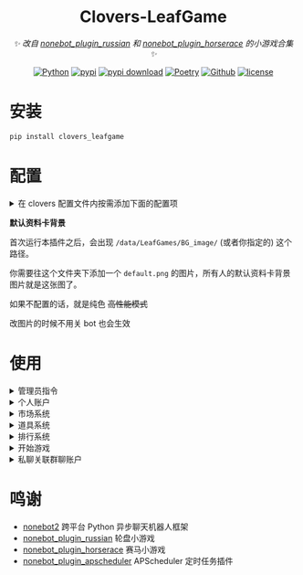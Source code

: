 <!-- markdownlint-disable MD031 MD033 MD036 MD041 -->
<div align="center">

# Clovers-LeafGame

_✨ 改自 [nonebot_plugin_russian](https://github.com/HibiKier/nonebot_plugin_russian) 和 [nonebot_plugin_horserace](https://github.com/shinianj/nonebot_plugin_horserace) 的小游戏合集 ✨_

[![Python](https://img.shields.io/badge/Python-3.12+-blue.svg)](https://www.python.org/)
[![pypi](https://img.shields.io/pypi/v/clovers_leafgame.svg)](https://pypi.python.org/pypi/clovers_leafgame)
[![pypi download](https://img.shields.io/pypi/dm/clovers_leafgame)](https://pypi.python.org/pypi/clovers_leafgame)
[![Poetry](https://img.shields.io/endpoint?url=https://python-poetry.org/badge/v0.json)](https://python-poetry.org/)
[![Github](https://img.shields.io/badge/GitHub-Clovers-00CC33?logo=github)](https://github.com/clovers-project/clovers)
[![license](https://img.shields.io/github/license/clovers-project/clovers-leafgame.svg)](./LICENSE)

</div>

# 安装

```bash
pip install clovers_leafgame
```

# 配置

<details>

<summary>在 clovers 配置文件内按需添加下面的配置项</summary>

```toml
[clovers_leafgame]
# 主路径
main_path = "D:\\linbot\\LiteGames"
# 默认显示字体
fontname = "simsun"
# 默认备用字体
fallback_fonts = [ "Arial", "Tahoma", "Microsoft YaHei", "Segoe UI", "Segoe UI Emoji", "Segoe UI Symbol", "Helvetica Neue", "PingFang SC", "Hiragino Sans GB", "Source Han Sans SC", "Noto Sans SC", "Noto Sans CJK JP", "WenQuanYi Micro Hei", "Apple Color Emoji", "Noto Color Emoji",]

["clovers_leafgame.modules.account"]
# 每日签到的范围
sign_gold = [ 200, 500,]
# 标记字符串（不要动）
clovers_marking = "ＬＵＣＫＹ ＣＬＯＶＥＲ"
revolution_marking = " ＣＡＰＩＴＡＬＩＳＴ "
debug_marking = "  ＯＦＦＩＣＩＡＬ  "

["clovers_leafgame.modules.game"]
# 超时时间
timeout = 60
# 默认赌注
default_bet = 200

["clovers_leafgame.modules.game.horse_race"]
# 玩家人数范围
range_of_player_numbers = [ 2, 8,]
# 跑道长度
setting_track_length = 30
# 随机位置事件，能够随机到的跑道范围
random_move_range = [ 0, 0.8,]
# 每回合基础移动范围
base_move_range = [ 1, 3,]
# 事件概率
event_randvalue = 450

["clovers_leafgame.modules.market"]
# 重置冷却时间，设置为0禁用发起重置
revolt_cd = 28800
# 重置的基尼系数
revolt_gini = 0.68
# 重置签到的范围
revolt_gold = [ 1000, 2000,]
# 注册公司金币数
company_public_gold = 20000

["clovers_leafgame.modules.prop"]
# 抽卡所需金币
gacha_gold = 50
# 礼包金币范围
packet_gold = [ 200, 2000,]
# 幸运硬币赌注范围
luckey_coin = [ 2000, 100000,]
```

</details>

**默认资料卡背景**

首次运行本插件之后，会出现 `/data/LeafGames/BG_image/` (或者你指定的) 这个路径。

你需要往这个文件夹下添加一个 `default.png` 的图片，所有人的默认资料卡背景图片就是这张图了。

如果不配置的话，就是纯色 ~~高性能模式~~

改图片的时候不用关 bot 也会生效

# 使用

<details>
  
<summary>管理员指令</summary>

`获取 【道具名】 【数量】`

获取相应数量的道具

`冻结资产@someone`

查封 at 的群友的全部资产。

由于游戏市场机制过于简单导致运营时间长了以后会出现金币数量离谱的玩家

如果金币持有量过于离谱，可以使用`冻结资产`查封。

`继承群账户 【被继承群】 -> 【继承群】`

把群被继承群全部的资产转移到继承群

`数据验证`

修复存档数据

`保存数据`

在关 bot 前需要保存数据，不然会回档到上次自动保存的时间点

`刷新每日`

刷新每日签到，补贴，金币转移上限，所有人时效道具的剩余时间-1

`数据备份`

备份游戏数据文件

`刷新市场`

刷新一次市场波动模拟

</details>

<details>
  
<summary>个人账户</summary>

`设置背景 【图片】 【蒙版类型】`

两个参数都是可选参数。

蒙版类型：默认，高斯模糊，透明，html 颜色代码（支持透明度）

设置我的资料卡显示的背景图片和蒙版类型。

`删除背景`

将资料卡显示的背景图片设置为默认

`金币签到`

玩家每日可签到一次，每日 0 点刷新。

`发红包 【金额】 @someone`

给 at 的用户发金币

`送道具 【道具名】 【道具数量】 @someone`

给 at 的用户送指定数量的道具（可以不填道具数量，默认为 1）。可以送路灯挂件牌，道具名：路灯挂件标记。

`【道具名】查询`

查看自己的道具数量，如`金币查询`，`钻石查询`

`我的资料卡`

查看个人账户详细资料

`我的道具【详情】`

参数可选。

查看自己的道具列表

`股票查询`

查看自己的股票以及报价

`群金库查看`

查看本群公有道具和股票。

`群金库存 【道具名或股票名】 【数量】`

向群金库里面存入相应数量的道具或股票。

`群金库取 【道具名或股票名】 【数量】`

从群金库里面取出相应数量的道具或股票，需要管理员以上权限。

`群资料卡`

查看本群的详细信息

</details>

<details>

<summary>市场系统</summary>

`发起重置`

按比例清空前十名的金币，第一名进入路灯挂件榜。公司等级+1。

`重置签到`

每次重置后可领取一次，当群内的基尼系数大于设定值可发起重置，重置后可进行一次重置签到。

每日刷新有几率刷新重置签到。

`金币转移 【公司名】 【金额】`

跨群转移金币到目标账户，如果金额为负数则是从目标账户跨群转移金币到本群账户

`金币转入 【金额】`

从个人账户向本群转入金币，如果金额为负数则是从本群向个人账户转入金币

个人账户的金币为标准金币，汇率等于 1 级公司金币

`市场注册 【公司名】 @bot`

权限：[群主，管理员，超管]

当本群符合市场注册条件时，可以使用此指令把此群号注册到市场。

`公司重命名 【公司名】 @bot`

权限：[群主，管理员，超管]

修改本公司在市场上的注册名称

`市场信息 公司名`

查看指定公司的详细信息

`市场信息`

查看市场上所有公司的简略信息

`购买 【公司名】 【数量】 【最高单价】`

<details>

<summary>购买指定公司的股票</summary>

公司名和数量必须指定。

购买公司的股票时你的金币会同时补充为公司的资产。

所以大量`购买`某公司股票会使该公司股价明显上涨。同样，大量`结算`某公司股票会使该公司股价明显下跌。

`最高单价`为购买时限制的最高单价

例：

假如文文日报社 10 金币 1 股。

发送指令 `购买 文文日报社 2000` 购买 2000 股该公司股票。

假设购买之后，文文日报社上涨到 15 金币 1 股。

如果发送指令 `购买 文文日报社 2000 12`

那么购买的股票数可能会小于 2000 股，因为`最高单价`参数在 文文日报社 股价为 12 金币时停止继续购买。

</details>

`出售 【公司名】 【数量】 【报价】`

<details>

<summary>结算指定公司的股票</summary>

公司名和数量必须指定。

结算公司的股票时公司的金币会同时减少。

所以大量`结算`某公司股票会使该公司股价明显下跌。

当指定报价时，如果当前市场报价高于指定报价才会出售。

不指定报价时，下次市场刷新会按照自动价格全部出售

</details>

</details>

<details>
  
<summary>道具系统</summary>

`@bot【N】连抽卡` `@bot【N】连`

抽取指定数量的道具，在私聊抽卡不用 at。

`使用道具 【道具名】 【数量】 【其他参数】`

只有道具名是必选参数，数量默认为 1

部分道具可使用，可以用此指令使用道具。

如果在数量位置的参数不可格式化为数字，数量会被指定为 1，在数量位置的参数会进入其他参数。

道具有全局道具，群内道具，永久道具，时效道具。

[道具效果](https://github.com/KarisAya/clovers_leafgame/blob/master/clovers_leafgame/modules/prop/props_library.json)

**临时维护凭证**

_使用 exec 执行代码字符串_

**空气礼包**

_每种空气各获得一个_

**随机红包**

_打开后可以获得随机金币。_

**重开券**

_重置自己的本群账户_

**幸运硬币**

_需要数量参数，有 50%的概率获得金币，50%的概率失去金币。_

**超级幸运硬币**

_有 50%的概率金币翻倍，50%的概率金币清零。没有上限_

**道具兑换券**

_群内道具,永久道具_

_兑换任意一个非特殊道具，使用此道具不需要持有本道具。_

_使用道具时，优先扣除道具库存，超出库存的数量用金币补充，每个 50 次抽卡所需金币。_

_需要指定其它参数为道具名_

_使用方法：_

_`使用道具 道具兑换券 超级幸运硬币` 兑换一个超级幸运硬币_

_`使用道具 道具兑换券 10 超级幸运硬币` 兑换 10 个超级幸运硬币_

**绯红迷雾之书**

_把你的个人数据回溯到到任意时间节点。可回溯的时间节点有多少取决于服务器备份设置_

**恶魔轮盘**

_名下所有账户的金币与股票净值翻 10 倍，或清空。_

</details>

<details>
  
<summary>排行系统</summary>

`【道具名或排名标题】排行`

查看本群玩家在本群持有道具的数量（或排名数据）排行

如 `金币排行` 查看本群金币数排行

`【道具名或排名标题】总排行`

查看所有玩家的全部账户的道具总数量（或排名数据）排行

如果指定的道具名是群内道具，那么计算总数时会计算道具所在群汇率

**排名标题**

`胜场`,`连胜`,`败场`,`连败`,`路灯挂件`

</details>

<details>

<summary>开始游戏</summary>

游戏可以使用道具作为赌注！

注：同一时间群内只能有一场对决

所有游戏都可以通过下方的指令发起

`发起游戏指令 【下注道具】 【下注数量】 【其它参数】@someone`

发起游戏指令的所有参数都可忽略

`下注道具` 默认为金币

`下注数量` 默认为 0

`其它参数` 默认为空。如果想要给其它参数传入一个可以被格式化为数字的字符串，那么必须要有下注数量。

`at` 指定接受挑战对象

游戏对局可以使用如下指令处理

`接受挑战`

`拒绝挑战`

`认输`

`超时结算` （60 秒）

`游戏重置` （需要游戏对局超时）

**发起游戏指令**

<details>

<summary>俄罗斯轮盘</summary>

**发起**

`俄罗斯轮盘`

其它参数为装弹数

**进行**

`开枪 【N】`

**规则**

通过 装弹 来对其他人发起决斗，轮流开枪，直到运气不好的人先去世。

</details>

<details>

<summary>掷骰子</summary>

**发起**

`掷骰子`

**进行**

`开数`

**规则**

通过 掷骰子 来对其他人发起决斗，先手事先展示自己的组合。

后手可选择认输或继续开数，如后手开数则赌注翻倍。

先比组合，再比点数。

组合：满（5 个相同） > 串（4 个相同） > 条（3 个相同） > 两对（2 组 2 个相同） > 对（2 个相同） > 散（全不相同）

</details>

<details>

<summary>扑克对战</summary>

**发起**

`扑克对战`

**进行**

`出牌 1/2/3`

**规则**

通过 扑克对战 来对其他人对战，打出自己的手牌。当对方的血量小于 1 或者在自己回合出牌前血量>40 即可获胜。

牌库有两副共 104 张牌，当牌库没有牌了就以目前血量结算，结束游戏。

先手初始点数：HP 20 SP 0 DEF 0

后手初始点数：HP 25 SP 2 DEF 0

每回合抽三张牌，打出其中的一张作为行动牌，弃掉剩余手牌。**特别注意：防御牌作为行动牌是攻击**

之后对方摇一个 20 面骰子，如果点数小于对方 SP 则从牌库翻出一张牌作为技能牌打出，按照技能牌点数扣除对方 SP 点。

| 花色 | 描述 | 行动牌效果 | 技能牌效果 |
| ---- | ---- | ---------- | ---------- |
| 黑桃 | 防御 | 打出攻击   | 增加 DEF   |
| 红桃 | 生命 | 恢复 HP    | 恢复 HP    |
| 梅花 | 技能 | 主动技能   | 增加 SP    |
| 方片 | 攻击 | 打出攻击   | 打出反击   |

主动技能：摇一个 20 面骰子，如果点数小于自身 SP 则把剩余两张手牌作为技能牌全部打出，按照技能牌点数扣除自身 SP 点

ACE 技能：摇一个 6 面骰子，把打出的 ACE 牌点替换成摇出的点数，再把三张手牌全部作为技能牌打出，按照技能牌点数扣除自身 SP 点

</details>

<details>

<summary>同花顺</summary>

**发起**

`同花顺` `梭哈`

其它参数为等级 1-5，默认为 1，和手牌的大小相关。

**进行**

`看牌`

在开牌前可以确认自己的手牌。可私聊看牌（需要添加 bot 好友）

`开牌`

**规则**

通过 同花顺 来对其他人对战，先手看牌开牌，后手看牌开牌，直到一方认输或点数大的获胜。

组合：同花顺 > 四条 > 葫芦 > 同花 > 顺子 > 三条 > 两对 > 一对 > 散牌

花色：黑桃 > 红桃 > 梅花 > 方片

</details>

<details>

<summary>21点</summary>

**发起**

`21点`

对战双方需要添加 bot 好友

**进行**

`抽牌`

抽一张牌

`停牌`

停止抽牌

`双倍下注`

抽一张牌并停牌，赌注翻倍。

**规则**

通过 21 点 来对其他人对战，手牌点数大的获胜。

游戏中点数超过 21 会直接失败。

</details>

<details>

<summary>西部对战</summary>

**发起**

`西部对战 金额 at`

对战双方需要添加 bot 好友

**进行（私聊 bot）**

`装弹` `开枪` `闪避` `闪枪` `预判开枪`

**规则**

双方私聊 bot 本轮的行动

双方初始 1 发子弹，装弹上限为 6 发子弹（6 发可以继续装弹，但是子弹数不会再增加了）。

如果双方同时`开枪`，那么子弹会发生碰撞。本轮平局

`装弹` 在 **初始位置** 行动，剩余子弹数+1。会被 `开枪` `闪枪` 击杀

`闪避` 去 **闪避位置** ，不会消耗子弹。会被 `预判开枪` 击杀

`开枪` 在 **初始位置** 行动，打对方 **初始位置** ，剩余子弹数-1 击杀 `装弹` `预判开枪`

`闪枪` 去 **闪避位置** ，打对方 **初始位置** ，剩余子弹数-1 击杀 `装弹` `开枪`

`预判开枪` 在 **初始位置** 行动，打对方 **闪避位置** ，剩余子弹数-1 击杀 `闪避` `闪枪`

注：预判开枪不会与闪枪发生子弹碰撞，因为预判开枪速度比闪避开枪速度快。

</details>

<details>

<summary>恶魔轮盘</summary>

**发起**

`恶魔轮盘`

**进行**

`向对方开枪`,`向自己开枪`

如果向自己开枪是空弹，那么下一回合仍是自己行动。

`使用道具 道具名`

开枪前可以使用道具。

需要注意的是使用肾上腺素时需要同时指定对方道具

例如 `使用道具 肾上腺素 手铐` 这样就会使用对方的手铐

如果不指定道具或指定了对方没有的道具你会使用失败（肾上腺素仍会扣除）

**规则**

参考 [buckshot roulette](https://store.steampowered.com/app/2835570/_/) 规则

一些修改：

在子弹打光之后的下一回合会同时清空双方 buff 并切换玩家，而不是闲家回合

手铐可以永动

新增了道具 箱子 可以给两个人各刷一个道具

</details>

<details>

<summary>天国骰子</summary>

**发起**

`天国骰子 金额 at`

**进行**

`123456 继续`，`123456 结束`

**规则**

参考 [天国拯救 2](https://kingdomcomerpg.com/) 内无徽章骰子的规则

</details>

<details>

<summary>赛马小游戏</summary>

~~抄~~改自 [nonebot_plugin_horserace](https://github.com/shinianj/nonebot_plugin_horserace)

~~发言复刻~~ 请不要在使用此插件时出现报错去找原作者（冲我来，发 issue，我已经准备好赴死了）

`赛马创建`

第一位玩家发起活动

`赛马加入 你的马儿名称`

花费报名费，加入你的赛马

`赛马开始`

如果有足够的人加入了游戏，那么可以通过本指令开始游戏

`赛马暂停`

暂停本群的赛马，稍后可以用`赛马开始`继续游戏

**自定义事件包方式**

详细信息请参考：

[事件添加相关.txt](https://github.com/shinianj/nonebot_plugin_horserace/blob/main/%E4%BA%8B%E4%BB%B6%E6%B7%BB%E5%8A%A0%E7%9B%B8%E5%85%B3.txt)

[事件详细模板.txt](https://github.com/shinianj/nonebot_plugin_horserace/blob/main/%E4%BA%8B%E4%BB%B6%E8%AF%A6%E7%BB%86%E6%A8%A1%E6%9D%BF.txt)

写完的 json 文件放入 events/horserace 文件夹中就能跑了（除非你写错了，在加载事件时会失败，但不会影响其他事件加载也不会让你的 bot 崩了）

</details>

<details>

<summary>堡垒战</summary>

待补充

</details>

</details>

<details>

<summary>私聊关联群聊账户</summary>

可以在私聊签到、抽卡、使用道具、查看我的金币/道具/资料卡、查看排行，购买或结算股票，以及进行游戏等操作。

不过你直接去的话大概会提示关未联群聊账户（

连接账户的方法

1. 在群里发送`@bot关联账户`私聊账户就会关联到本群里
2. 私聊发送`关联账户`再根据提示输入群号私聊账户就会关联到群号所指的群
3. 进行游戏时账户会连接到游戏正在进行的群。

**如果你正在一场游戏中,然后把账户关联到别的群了，那么你会找不到对局。**

**请不要在游戏中修改关联的账户，如果不慎修改还想继续本场对局的话，那么请关联到对局所在的群。**

**请不要同时在多个群进行游戏，如果非要在多个群进行游戏，那么请注意发送游戏进行的指令之前账户是否关联到了对局所在的群。**

</details>

# 鸣谢

- [nonebot2](https://github.com/nonebot/nonebot2) 跨平台 Python 异步聊天机器人框架
- [nonebot_plugin_russian](https://github.com/HibiKier/nonebot_plugin_russian) 轮盘小游戏
- [nonebot_plugin_horserace](https://github.com/shinianj/nonebot_plugin_horserace) 赛马小游戏
- [nonebot_plugin_apscheduler](https://github.com/nonebot/plugin-apscheduler) APScheduler 定时任务插件
